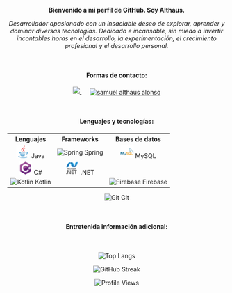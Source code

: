 <p align="center">
  <b>Bienvenido a mi perfil de GitHub. Soy Althaus.</b>
</p>

<p align="center">
  <i>Desarrollador apasionado con un insaciable deseo de explorar, aprender y dominar diversas tecnologías. Dedicado e incansable, sin miedo a invertir incontables     horas en el desarrollo, la experimentación, el crecimiento profesional y el desarrollo personal.</i>
</p>
<br>

<h4 align="center">Formas de contacto:</h4>
<p align="center">
  <a href="mailto:samuelathaus@gmail.com">
    <img src="https://img.icons8.com/material-outlined/24/000000/email.png"/>
  </a>
  &nbsp;&nbsp;&nbsp;&nbsp;
  <a href="https://www.linkedin.com/in/samuelalthaus/" target="_blank">
    <img align="center" src="https://raw.githubusercontent.com/rahuldkjain/github-profile-readme-generator/master/src/images/icons/Social/linked-in-alt.svg" alt="samuel althaus alonso" height="30" width="40" />
  </a>
</p>  
<br>

<h4 align="center">Lenguajes y tecnologías:</h4>
<table align="center">
  <tr>
    <th align="center">Lenguajes</th>
    <th align="center">Frameworks</th>
    <th align="center">Bases de datos</th>
  </tr>
  <tr>
    <td align="center">
      <img src="https://raw.githubusercontent.com/devicons/devicon/master/icons/java/java-original.svg" alt="Java" width="30" height="30"> Java
    </td>
    <td align="center">
      <img src="https://www.vectorlogo.zone/logos/springio/springio-icon.svg" alt="Spring" width="30" height="30"> Spring
    </td>
    <td align="center">
      <img src="https://raw.githubusercontent.com/devicons/devicon/master/icons/mysql/mysql-original-wordmark.svg" alt="MySQL" width="30" height="30"> MySQL
    </td>
  </tr>  
  <tr>
    <td align="center">
      <img src="https://raw.githubusercontent.com/devicons/devicon/master/icons/csharp/csharp-original.svg" alt="C#" width="30" height="30"> C#
    </td>
    <td align="center">
      <img src="https://raw.githubusercontent.com/devicons/devicon/master/icons/dot-net/dot-net-original-wordmark.svg" alt=".NET" width="30" height="30"> .NET
    </td>
  </tr>
  <tr>
    <td align="center">
      <img src="https://www.vectorlogo.zone/logos/kotlinlang/kotlinlang-icon.svg" alt="Kotlin" width="30" height="30"> Kotlin
    </td>
    <td align="center"></td>
    <td align="center">
      <img src="https://www.vectorlogo.zone/logos/firebase/firebase-icon.svg" alt="Firebase" width="30" height="30"> Firebase
    </td>
  </tr> 
</table>

<p align="center">    <img src="https://www.vectorlogo.zone/logos/git-scm/git-scm-icon.svg" alt="Git" width="30" height="30"> Git </p>
<br>

<h4 align="center">Entretenida información adicional:</h4>
<br>

<p align="center">
  <img src="https://github-readme-stats.vercel.app/api/top-langs?username=althausdev&show_icons=true&locale=en&layout=compact" alt="Top Langs">
</p>

<p align="center">
  <img src="https://github-readme-streak-stats.herokuapp.com/?user=althausdev" alt="GitHub Streak">
</p>

<p align="center">
  <img src="https://komarev.com/ghpvc/?username=althausdev&label=Profile%20views&color=0e75b6&style=flat" alt="Profile Views">
</p>
